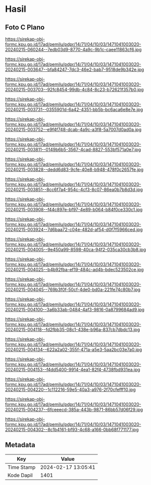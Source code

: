 # Hasil

## Foto C Plano

https://sirekap-obj-formc.kpu.go.id/17ad/pemilu/pdpr/14/71/04/10/03/1471041003020-20240215-060244--7edb03d9-8770-4a9c-9b1c-caee11863cf6.jpg

https://sirekap-obj-formc.kpu.go.id/17ad/pemilu/pdpr/14/71/04/10/03/1471041003020-20240215-003647--bfa84247-7dc3-46e2-bab7-9518de9b342e.jpg

https://sirekap-obj-formc.kpu.go.id/17ad/pemilu/pdpr/14/71/04/10/03/1471041003020-20240215-003703--92fc8454-99db-4c84-8c23-b72621f357b0.jpg

https://sirekap-obj-formc.kpu.go.id/17ad/pemilu/pdpr/14/71/04/10/03/1471041003020-20240215-003731--0355901d-6a42-4351-bb5b-bc6aca6e8e7e.jpg

https://sirekap-obj-formc.kpu.go.id/17ad/pemilu/pdpr/14/71/04/10/03/1471041003020-20240215-003752--e9f4f748-dcab-4a9c-a3f8-5a7007d0ad0a.jpg

https://sirekap-obj-formc.kpu.go.id/17ad/pemilu/pdpr/14/71/04/10/03/1471041003020-20240215-003811--0149b6b5-3567-4cad-8827-553bf571a0e7.jpg

https://sirekap-obj-formc.kpu.go.id/17ad/pemilu/pdpr/14/71/04/10/03/1471041003020-20240215-003828--dedd6d83-9cfe-40e8-b948-478f0c2657fe.jpg

https://sirekap-obj-formc.kpu.go.id/17ad/pemilu/pdpr/14/71/04/10/03/1471041003020-20240215-003851--8cc6f7a4-954c-4cf3-8c07-86ea0b7b8d3d.jpg

https://sirekap-obj-formc.kpu.go.id/17ad/pemilu/pdpr/14/71/04/10/03/1471041003020-20240215-003908--f44c897e-bf97-4e89-b064-b84f0ce330c1.jpg

https://sirekap-obj-formc.kpu.go.id/17ad/pemilu/pdpr/14/71/04/10/03/1471041003020-20240215-003924--7d6baa72-c04e-482d-af54-d0f7f5966ced.jpg

https://sirekap-obj-formc.kpu.go.id/17ad/pemilu/pdpr/14/71/04/10/03/1471041003020-20240215-004005--9e450a99-8598-40ca-94f2-035ca30cb3b8.jpg

https://sirekap-obj-formc.kpu.go.id/17ad/pemilu/pdpr/14/71/04/10/03/1471041003020-20240215-004025--b4b92fba-ef19-484c-ad4b-bdec523502ce.jpg

https://sirekap-obj-formc.kpu.go.id/17ad/pemilu/pdpr/14/71/04/10/03/1471041003020-20240215-004045--769b3f0f-50cf-4de0-bd0a-221fe74c80b7.jpg

https://sirekap-obj-formc.kpu.go.id/17ad/pemilu/pdpr/14/71/04/10/03/1471041003020-20240215-004100--3a6b33ab-0484-4af3-9816-0a8799684ad9.jpg

https://sirekap-obj-formc.kpu.go.id/17ad/pemilu/pdpr/14/71/04/10/03/1471041003020-20240215-004118--fd2fbb35-08c1-438e-b96a-837cb7dbdc13.jpg

https://sirekap-obj-formc.kpu.go.id/17ad/pemilu/pdpr/14/71/04/10/03/1471041003020-20240215-004134--622a2a02-355f-471a-a5e3-5aa2bc03e7a0.jpg

https://sirekap-obj-formc.kpu.go.id/17ad/pemilu/pdpr/14/71/04/10/03/1471041003020-20240215-004153--f4dd5400-9914-4ea1-82f4-4738fbd931ea.jpg

https://sirekap-obj-formc.kpu.go.id/17ad/pemilu/pdpr/14/71/04/10/03/1471041003020-20240215-004220--1c112216-59e5-40a3-a976-2f70cfefff10.jpg

https://sirekap-obj-formc.kpu.go.id/17ad/pemilu/pdpr/14/71/04/10/03/1471041003020-20240215-004237--6fceeecd-385a-443b-9871-86bb57d06f29.jpg

https://sirekap-obj-formc.kpu.go.id/17ad/pemilu/pdpr/14/71/04/10/03/1471041003020-20240215-004302--8c1b4161-bf93-4c68-a166-0bb68f771177.jpg


## Metadata

| Key        | Value               |
| ---------- | ------------------- |
| Time Stamp | 2024-02-17 13:05:41 |
| Kode Dapil | 1401                |



